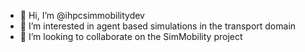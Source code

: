 - 👋 Hi, I’m @ihpcsimmobilitydev
- 👀 I’m interested in agent based simulations in the transport domain
- 💞️ I’m looking to collaborate on the SimMobility project

<!---
ihpcsimmobilitydev/ihpcsimmobilitydev is a ✨ special ✨ repository because its `README.md` (this file) appears on your GitHub profile.
You can click the Preview link to take a look at your changes.
--->
